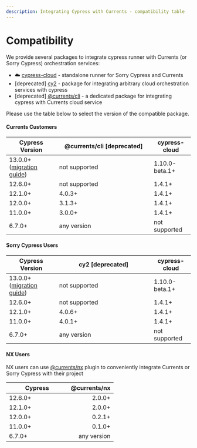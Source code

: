 ```yaml
---
description: Integrating Cypress with Currents - compatibility table
---
```


# Compatibility

We provide several packages to integrate cypress runner with Currents (or Sorry Cypress) orchestration services:

* ☁️ [cypress-cloud](https://github.com/currents-dev/cypress-cloud) - standalone runner for Sorry Cypress and Currents
* \[deprecated] [cy2](https://github.com/sorry-cypress/cy2) -  package for integrating arbitrary cloud orchestration services with cypress
* \[deprecated] [@currents/cli](https://www.npmjs.com/package/@currents/cli) - a dedicated package for integrating cypress with Currents cloud service

Please use the table below to select the version of the compatible package.

#### Currents Customers

<table><thead><tr><th>Cypress Version</th><th width="242.33333333333331">@currents/cli [deprecated]</th><th>cypress-cloud</th></tr></thead><tbody><tr><td>13.0.0+ (<a href="cypress-cloud/migration-to-cypress-13.md">migration guide</a>)</td><td>not supported</td><td>1.10.0-beta.1+</td></tr><tr><td>12.6.0+</td><td>not supported</td><td>1.4.1+</td></tr><tr><td>12.1.0+</td><td>4.0.3+</td><td>1.4.1+</td></tr><tr><td>12.0.0+</td><td>3.1.3+</td><td>1.4.1+</td></tr><tr><td>11.0.0+</td><td>3.0.0+</td><td>1.4.1+</td></tr><tr><td>6.7.0+</td><td>any version</td><td>not supported</td></tr></tbody></table>

#### Sorry Cypress Users

<table><thead><tr><th>Cypress Version</th><th width="242.33333333333331">cy2 [deprecated]</th><th>cypress-cloud</th></tr></thead><tbody><tr><td>13.0.0+  (<a href="cypress-cloud/migration-to-cypress-13.md">migration guide</a>)</td><td>not supported</td><td>1.10.0-beta.1+</td></tr><tr><td>12.6.0+</td><td>not supported</td><td>1.4.1+</td></tr><tr><td>12.1.0+</td><td>4.0.6+</td><td>1.4.1+</td></tr><tr><td>11.0.0+</td><td>4.0.1+</td><td>1.4.1+</td></tr><tr><td>6.7.0+</td><td>any version</td><td>not supported</td></tr></tbody></table>

#### **NX Users**

NX users can use [@currents/nx](https://www.npmjs.com/package/@currents/nx) plugin to conveniently integrate Currents or Sorry Cypress with their project&#x20;

<table><thead><tr><th width="152.5">Cypress</th><th align="right">@currents/nx</th></tr></thead><tbody><tr><td>12.6.0+</td><td align="right">2.0.0+</td></tr><tr><td>12.1.0+</td><td align="right">2.0.0+</td></tr><tr><td>12.0.0+</td><td align="right">0.2.1+</td></tr><tr><td>11.0.0+</td><td align="right">0.1.0+</td></tr><tr><td>6.7.0+</td><td align="right">any version</td></tr></tbody></table>
